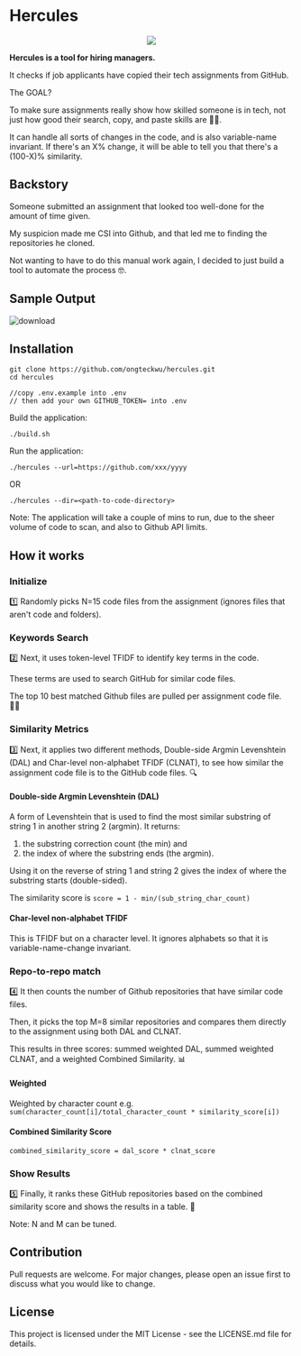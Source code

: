 # Hercules
<p align="center">
  <img src="https://github.com/ongteckwu/hercules/assets/3834724/d12eca5b-ffff-4875-af66-e277be3a3124" />
</p>

**Hercules is a tool for hiring managers.**

It checks if job applicants have copied their tech assignments from GitHub.

The GOAL? 

To make sure assignments really show how skilled someone is in tech, not just how good their search, copy, and paste skills are 🚫📑.

It can handle all sorts of changes in the code, and is also variable-name invariant. If there's an X% change, it will be able to tell you that there's a (100-X)% similarity.

## Backstory

Someone submitted an assignment that looked too well-done for the amount of time given. 

My suspicion made me CSI into Github, and that led me to finding the repositories he cloned. 

Not wanting to have to do this manual work again, I decided to just build a tool to automate the process 🤓.

## Sample Output
![download](https://github.com/ongteckwu/hercules/assets/3834724/b464b537-8c85-4f91-9b6c-ebfe3b020d37)

## Installation

```
git clone https://github.com/ongteckwu/hercules.git
cd hercules

//copy .env.example into .env
// then add your own GITHUB_TOKEN= into .env
```

Build the application:
```
./build.sh
```

Run the application:
```
./hercules --url=https://github.com/xxx/yyyy
```
OR
```
./hercules --dir=<path-to-code-directory>
```

Note: The application will take a couple of mins to run, due to the sheer volume of code to scan, and also to Github API limits.

## How it works

### Initialize

1️⃣ Randomly picks N=15 code files from the assignment (ignores files that aren't code and folders).

### Keywords Search
2️⃣ Next, it uses token-level TFIDF to identify key terms in the code. 

These terms are used to search GitHub for similar code files. 

The top 10 best matched Github files are pulled per assignment code file. 🕵️‍♂️

### Similarity Metrics

3️⃣ Next, it applies two different methods, Double-side Argmin Levenshtein (DAL) and Char-level non-alphabet TFIDF (CLNAT), to see how similar the assignment code file is to the GitHub code files. 🔍 

#### Double-side Argmin Levenshtein (DAL)
A form of Levenshtein that is used to find the most similar substring of string 1 in another string 2 (argmin). 
It returns:
1. the substring correction count (the min) and
2. the index of where the substring ends (the argmin).

Using it on the reverse of string 1 and string 2 gives the index of where the substring starts (double-sided).

The similarity score is `score = 1 - min/(sub_string_char_count)`

#### Char-level non-alphabet TFIDF
This is TFIDF but on a character level. It ignores alphabets so that it is variable-name-change invariant.

### Repo-to-repo match

4️⃣ It then counts the number of Github repositories that have similar code files. 

Then, it picks the top M=8 similar repositories and compares them directly to the assignment using both DAL and CLNAT. 

This results in three scores: summed weighted DAL, summed weighted CLNAT, and a weighted Combined Similarity. 📊

#### Weighted
Weighted by character count e.g. `sum(character_count[i]/total_character_count * similarity_score[i])`

#### Combined Similarity Score
`combined_similarity_score = dal_score * clnat_score`

### Show Results
5️⃣  Finally, it ranks these GitHub repositories based on the combined similarity score and shows the results in a table. 📝

Note: N and M can be tuned.

## Contribution
Pull requests are welcome. For major changes, please open an issue first to discuss what you would like to change.

## License
This project is licensed under the MIT License - see the LICENSE.md file for details.
